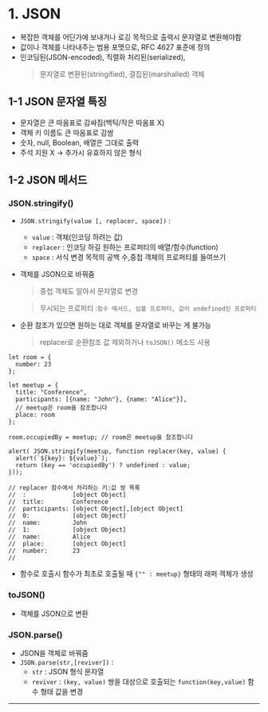 # 1. JSON

- 복잡한 객체를 어딘가에 보내거나 로깅 목적으로 출력시 문자열로 변환해야함
- 값이나 객체를 나타내주는 범용 포맷으로, RFC 4627 표준에 정의
- 인코딩된(JSON-encoded), 직렬화 처리된(serialized),
  > 문자열로 변환된(stringified), 결집된(marshalled) 객체

## 1-1 JSON 문자열 특징

- 문자열은 큰 따옴표로 감싸짐(백틱/작은 따옴표 X)
- 객체 키 이름도 큰 따옴표로 감쌈
- 숫자, null, Boolean, 배열은 그대로 출력
- 주석 지원 X -> 추가시 유효하지 않은 형식

## 1-2 JSON 메서드

### JSON.stringify()

- `JSON.stringify(value [, replacer, space])` :

  - `value` : 객체(인코딩 하려는 값)

  * `replacer` : 인코딩 하길 원하는 프로퍼티의 배열/함수(function)

  - `space` : 서식 변경 목적의 공백 수,중첩 객체의 프로퍼티를 들여쓰기

- 객체를 JSON으로 바꿔줌

  > 중첩 객체도 알아서 문자열로 변경

  > 무시되는 프로퍼티 :`함수 메서드, 심볼 프로퍼티, 값이 undefined인 프로퍼티`

- 순환 참조가 있으면 원하는 대로 객체를 문자열로 바꾸는 게 불가능

  > replacer로 순환참조 값 제외하거나 `toJSON()` 메소드 사용

```
let room = {
  number: 23
};

let meetup = {
  title: "Conference",
  participants: [{name: "John"}, {name: "Alice"}],
  // meetup은 room을 참조합니다
  place: room
};

room.occupiedBy = meetup; // room은 meetup을 참조합니다

alert( JSON.stringify(meetup, function replacer(key, value) {
  alert(`${key}: ${value}`);
  return (key == 'occupiedBy') ? undefined : value;
}));

// replacer 함수에서 처리하는 키:값 쌍 목록
//	:             [object Object]
//	title:        Conference
//	participants: [object Object],[object Object]
//	0:            [object Object]
//	name:         John
//	1:            [object Object]
//	name:         Alice
//	place:        [object Object]
//	number:       23
//
```

- 함수로 호출시 함수가 최초로 호출될 때 `{"" : meetup}` 형태의 래퍼 객체가 생성

### toJSON()

- 객체를 JSON으로 변환

### JSON.parse()

- JSON을 객체로 바꿔줌
- `JSON.parse(str,[reviver])` :
  - `str` : JSON 형식 문자열
  - `reviver` : `(key, value)` 쌍을 대상으로 호출되는 `function(key,value)` 함수 형태 값을 변경

---
